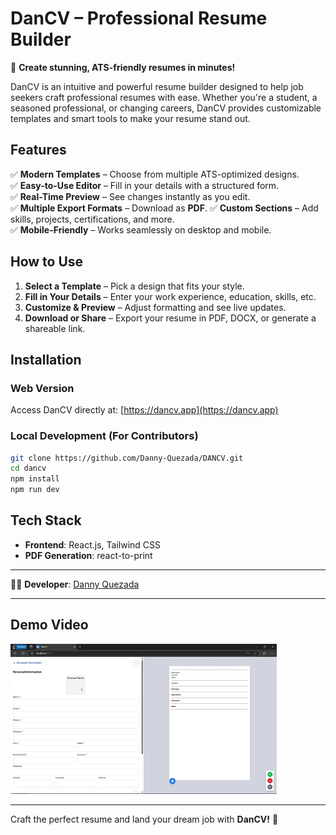 # **DanCV – Professional Resume Builder**  

🚀 **Create stunning, ATS-friendly resumes in minutes!**  

DanCV is an intuitive and powerful resume builder designed to help job seekers craft professional resumes with ease. Whether you're a student, a seasoned professional, or changing careers, DanCV provides customizable templates and smart tools to make your resume stand out.  

## **Features**  

✅ **Modern Templates** – Choose from multiple ATS-optimized designs.  
✅ **Easy-to-Use Editor** – Fill in your details with a structured form.  
✅ **Real-Time Preview** – See changes instantly as you edit.  
✅ **Multiple Export Formats** – Download as **PDF**.
✅ **Custom Sections** – Add skills, projects, certifications, and more.  
✅ **Mobile-Friendly** – Works seamlessly on desktop and mobile.  

## **How to Use**  

1. **Select a Template** – Pick a design that fits your style.  
2. **Fill in Your Details** – Enter your work experience, education, skills, etc.  
3. **Customize & Preview** – Adjust formatting and see live updates.  
4. **Download or Share** – Export your resume in PDF, DOCX, or generate a shareable link.  

## **Installation**  

### **Web Version**  

Access DanCV directly at: [https://dancv.app](https://dancv.app)  

### **Local Development** (For Contributors)  
```bash
git clone https://github.com/Danny-Quezada/DANCV.git
cd dancv
npm install
npm run dev
```  

## **Tech Stack**  
- **Frontend**: React.js, Tailwind CSS 
- **PDF Generation**: react-to-print


---  


👨‍💻 **Developer**: [Danny Quezada](https://github.com/Danny-Quezada)


---

## Demo Video

<img src="./documentation/videos/Presentation.gif"/>

---


Craft the perfect resume and land your dream job with **DanCV!** 🚀